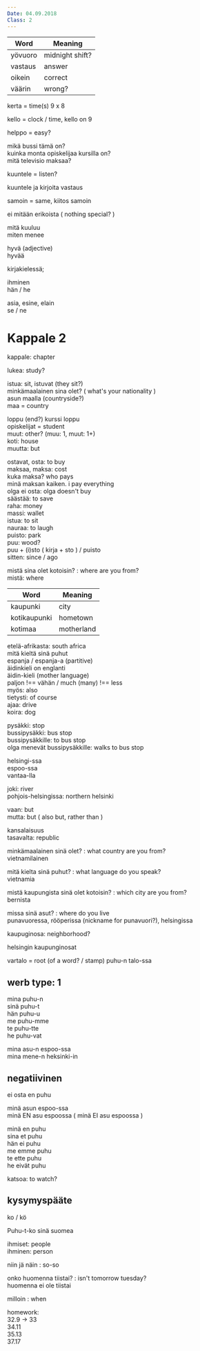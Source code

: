 ```yaml
---
Date: 04.09.2018
Class: 2
---
```


|Word    |Meaning         |
|--------|----------------|
|yövuoro | midnight shift?|
|vastaus | answer         |
|oikein  | correct        |
|väärin  | wrong?         |

kerta = time(s)   9 x 8

kello = clock / time, kello on 9

helppo = easy?

mikä bussi tämä on?  
kuinka monta opiskelijaa  kursilla on?  
mitä televisio maksaa?  

kuuntele = listen?

kuuntele ja kirjoita vastaus

samoin = same, kiitos samoin

ei mitään erikoista ( nothing special? )

mitä kuuluu\
miten menee

hyvä (adjective)\
hyvää

kirjakielessä;

ihminen\
hän / he

asia, esine, elain\
se / ne

# Kappale 2

kappale: chapter

lukea: study?

istua: sit, istuvat (they sit?)  
minkämaalainen sina olet? ( what's your nationality )  
asun maalla (countryside?)  
maa = country  

loppu (end?) kurssi loppu  
opiskelijat = student  
muut: other? (muu: 1, muut: 1+)  
koti: house  
muutta: but

ostavat, osta: to buy  
maksaa, maksa: cost  
kuka maksa? who pays  
minä maksan kaiken. i pay everything  
olga ei osta: olga doesn't buy  
säästää: to save  
raha: money  
massi: wallet  
istua: to sit  
nauraa: to laugh  
puisto: park  
puu: wood?  
puu + (i)sto ( kirja + sto ) / puisto  
sitten: since / ago

mistä sina olet kotoisin? : where are you from?  
mistä: where

|Word        |Meaning    |
|------------|-----------|
|kaupunki    |city       |
|kotikaupunki|hometown   |
|kotimaa     |motherland |

etelä-afrikasta: south africa  
mitä kieltä sinä puhut  
espanja / espanja-a (partitive)  
äidinkieli on englanti  
äidin-kieli (mother language)  
paljon !== vähän / much (many) !== less  
myös: also  
tietysti: of course  
ajaa: drive  
koira: dog  

pysäkki: stop  
bussipysäkki: bus stop  
bussipysäkkille: to bus stop  
olga menevät bussipysäkkille: walks to bus stop  

helsingi-ssa  
espoo-ssa  
vantaa-lla  

joki: river  
pohjois-helsingissa: northern helsinki  

vaan: but  
mutta: but ( also but, rather than )  

kansalaisuus  
tasavalta: republic


minkämaalainen sinä olet? : what country are you from?  
vietnamilainen

mitä kielta sinä puhut? : what language do you speak?  
vietnamia

mistä kaupungista sinä olet kotoisin? : which city are you from?  
bernista

missa sinä asut? : where do you live  
punavuoressa, rööperissa (nickname for punavuori?), helsingissa

kaupuginosa: neighborhood?

helsingin kaupunginosat


vartalo = root (of a word? / stamp)
puhu-n
talo-ssa

## werb type: 1

mina puhu-n  
sinä puhu-t  
hän puhu-u  
me puhu-mme  
te puhu-tte  
he puhu-vat  

mina asu-n espoo-ssa  
mina mene-n heksinki-in  

## negatiivinen

ei osta
en puhu

minä asun espoo-ssa  
minä EN asu espoossa ( minä EI asu espoossa )

minä en puhu  
sina et puhu  
hän ei puhu  
me emme puhu  
te ette puhu  
he eivät puhu  

katsoa: to watch?  

## kysymyspääte
ko / kö

Puhu-t-ko sinä suomea

ihmiset: people  
ihminen: person

niin jä näin : so-so

onko huomenna tiistai? : isn't tomorrow tuesday?  
huomenna ei ole tiistai

milloin : when

homework:  
32.9 -> 33  
34.11  
35.13  
37.17
